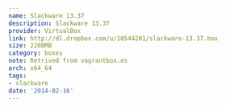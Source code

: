 ```yaml
---
name: Slackware 13.37
description: Slackware 13.37
provider: VirtualBox
link: http://dl.dropbox.com/u/10544201/slackware-13.37.box
size: 2200MB
category: boxes
note: Retrived from vagrantbox.es
arch: x64_64
tags:
- slackware
date: '2014-02-16'
---
```

